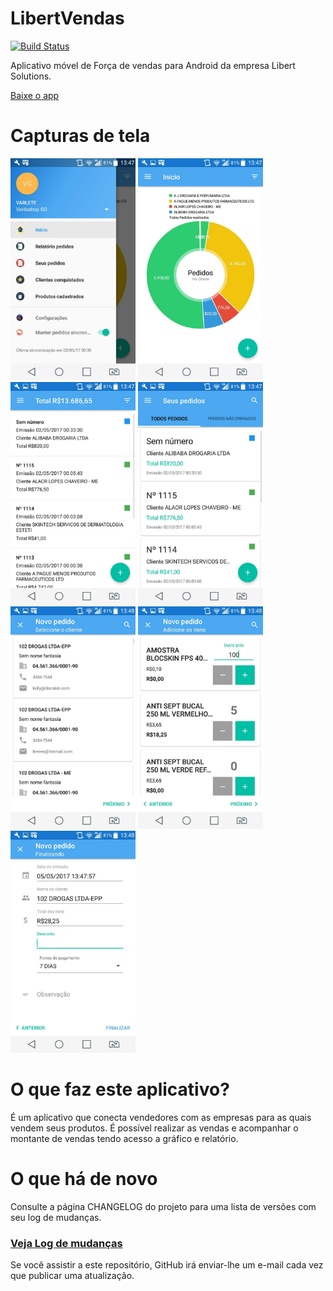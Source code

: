 # LibertVendas

[![Build Status](https://travis-ci.com/filipebezerra/LibertVendas.svg?token=WcsvdNDtxuY4LU57nsWY&branch=master)](https://travis-ci.com/filipebezerra/LibertVendas)

Aplicativo móvel de Força de vendas para Android da empresa Libert Solutions.

[Baixe o app](https://github.com/filipebezerra/LibertVendas/releases/download/v1.0.3/LibertVendas-1.0.3-release.apk)

# Capturas de tela
<img src="art/drawer_menu.jpg" alt="phone image" width="200px" />
<img src="art/graph.jpg" alt="phone image" width="200px" />
<img src="art/report.jpg" alt="phone image" width="200px" />
<img src="art/orders.jpg" alt="phone image" width="200px" />
<img src="art/order_flow_1.jpg" alt="phone image" width="200px" />
<img src="art/order_flow_2.jpg" alt="phone image" width="200px" />
<img src="art/order_flow_3.jpg" alt="phone image" width="200px" />

# O que faz este aplicativo?

É um aplicativo que conecta vendedores com as empresas para as quais vendem seus produtos. É possível realizar as vendas e acompanhar o montante de vendas tendo acesso a gráfico e relatório.

# O que há de novo

Consulte a página CHANGELOG do projeto para uma lista de versões com seu log de mudanças.

### [Veja Log de mudanças](https://github.com/filipebezerra/LibertVendas/blob/master/CHANGELOG.md)

Se você assistir a este repositório, GitHub irá enviar-lhe um e-mail cada vez que publicar uma atualização.

